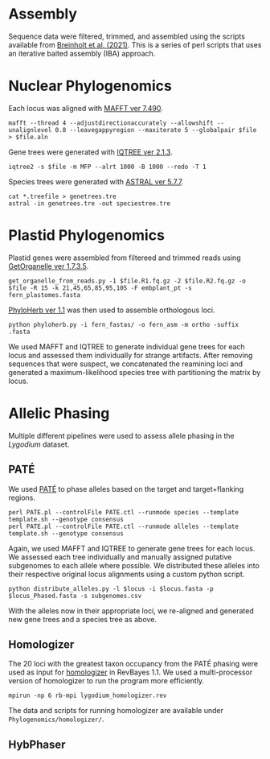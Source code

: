 # Assembly 
Sequence data were filtered, trimmed, and assembled using the scripts available from [Breinholt et al. (2021)](https://bsapubs.onlinelibrary.wiley.com/doi/full/10.1002/aps3.11406). This is a series of perl scripts that uses an iterative baited assembly (IBA) approach. 

# Nuclear Phylogenomics
Each locus was aligned with [MAFFT ver 7.490](https://academic.oup.com/nar/article/33/2/511/2549118?login=false). 
```
mafft --thread 4 --adjustdirectionaccurately --allowshift --unalignlevel 0.8 --leavegappyregion --maxiterate 5 --globalpair $file > $file.aln
```

Gene trees were generated with [IQTREE ver 2.1.3](https://academic.oup.com/mbe/article/37/5/1530/5721363). 
```
iqtree2 -s $file -m MFP --alrt 1000 -B 1000 --redo -T 1
```

Species trees were generated with [ASTRAL ver 5.7.7](https://bmcbioinformatics.biomedcentral.com/articles/10.1186/s12859-018-2129-y). 
```
cat *.treefile > genetrees.tre 
astral -in genetrees.tre -out speciestree.tre 
```

# Plastid Phylogenomics 
Plastid genes were assembled from filtereed and trimmed reads using [GetOrganelle ver 1.7.3.5](https://genomebiology.biomedcentral.com/articles/10.1186/s13059-020-02154-5).  
```
get_organelle_from_reads.py -1 $file.R1.fq.gz -2 $file.R2.fq.gz -o $file -R 15 -k 21,45,65,85,95,105 -F embplant_pt -s fern_plastomes.fasta
```

[PhyloHerb ver 1.1](https://bsapubs.onlinelibrary.wiley.com/doi/10.1002/aps3.11475) was then used to assemble orthologous loci.
```
python phyloherb.py -i fern_fastas/ -o fern_asm -m ortho -suffix .fasta
```

We used MAFFT and IQTREE to generate individual gene trees for each locus and assessed them individually for strange artifacts. After removing sequences that were suspect, we concatenated the reamining loci and generated a maximum-likelihood species tree with partitioning the matrix by locus. 

# Allelic Phasing 

Multiple different pipelines were used to assess allele phasing in the <i>Lygodium</i> dataset. 

## PATÉ
We used [PATÉ](https://www.biorxiv.org/content/10.1101/2021.05.04.442457v1) to phase alleles based on the target and target+flanking regions. 
```
perl PATE.pl --controlFile PATE.ctl --runmode species --template template.sh --genotype consensus
perl PATE.pl --controlFile PATE.ctl --runmode alleles --template template.sh --genotype consensus
```

Again, we used MAFFT and IQTREE to generate gene trees for each locus. We assessed each tree individually and manually assigned putative subgenomes to each allele where possible. We distributed these alleles into their respective original locus alignments using a custom python script. 
```
python distribute_alleles.py -l $locus -i $locus.fasta -p $locus_Phased.fasta -s subgenomes.csv 
```
With the alleles now in their appropriate loci, we re-aligned and generated new gene trees and a species tree as above. 

## Homologizer 

The 20 loci with the greatest taxon occupancy from the PATÉ phasing were used as input for [homologizer](https://github.com/wf8/homologizer/tree/main) in RevBayes 1.1. We used a multi-processor version of homologizer to run the program more efficiently. 
```
mpirun -np 6 rb-mpi lygodium_homologizer.rev
```
The data and scripts for running homologizer are available under `Phylogenomics/homologizer/`. 
## HybPhaser 


